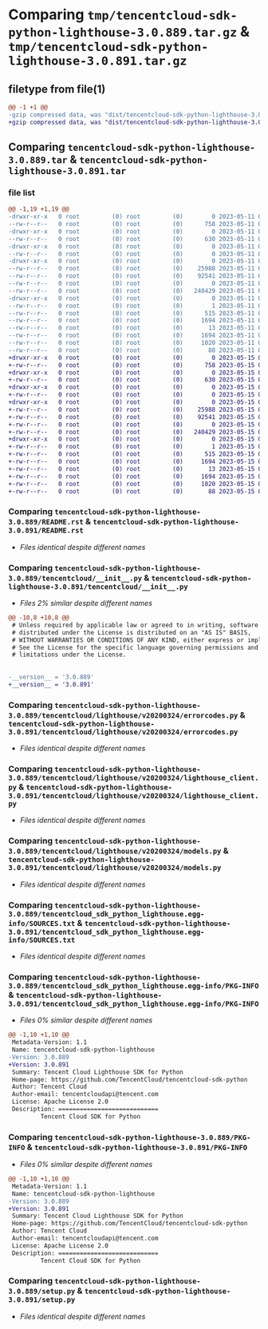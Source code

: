 # Comparing `tmp/tencentcloud-sdk-python-lighthouse-3.0.889.tar.gz` & `tmp/tencentcloud-sdk-python-lighthouse-3.0.891.tar.gz`

## filetype from file(1)

```diff
@@ -1 +1 @@
-gzip compressed data, was "dist/tencentcloud-sdk-python-lighthouse-3.0.889.tar", last modified: Thu May 11 02:55:50 2023, max compression
+gzip compressed data, was "dist/tencentcloud-sdk-python-lighthouse-3.0.891.tar", last modified: Mon May 15 03:49:21 2023, max compression
```

## Comparing `tencentcloud-sdk-python-lighthouse-3.0.889.tar` & `tencentcloud-sdk-python-lighthouse-3.0.891.tar`

### file list

```diff
@@ -1,19 +1,19 @@
-drwxr-xr-x   0 root         (0) root         (0)        0 2023-05-11 02:55:50.000000 tencentcloud-sdk-python-lighthouse-3.0.889/
--rw-r--r--   0 root         (0) root         (0)      758 2023-05-11 02:55:50.000000 tencentcloud-sdk-python-lighthouse-3.0.889/README.rst
-drwxr-xr-x   0 root         (0) root         (0)        0 2023-05-11 02:55:50.000000 tencentcloud-sdk-python-lighthouse-3.0.889/tencentcloud/
--rw-r--r--   0 root         (0) root         (0)      630 2023-05-11 02:55:50.000000 tencentcloud-sdk-python-lighthouse-3.0.889/tencentcloud/__init__.py
-drwxr-xr-x   0 root         (0) root         (0)        0 2023-05-11 02:55:50.000000 tencentcloud-sdk-python-lighthouse-3.0.889/tencentcloud/lighthouse/
--rw-r--r--   0 root         (0) root         (0)        0 2023-05-11 02:55:50.000000 tencentcloud-sdk-python-lighthouse-3.0.889/tencentcloud/lighthouse/__init__.py
-drwxr-xr-x   0 root         (0) root         (0)        0 2023-05-11 02:55:50.000000 tencentcloud-sdk-python-lighthouse-3.0.889/tencentcloud/lighthouse/v20200324/
--rw-r--r--   0 root         (0) root         (0)    25988 2023-05-11 02:55:50.000000 tencentcloud-sdk-python-lighthouse-3.0.889/tencentcloud/lighthouse/v20200324/errorcodes.py
--rw-r--r--   0 root         (0) root         (0)    92541 2023-05-11 02:55:50.000000 tencentcloud-sdk-python-lighthouse-3.0.889/tencentcloud/lighthouse/v20200324/lighthouse_client.py
--rw-r--r--   0 root         (0) root         (0)        0 2023-05-11 02:55:50.000000 tencentcloud-sdk-python-lighthouse-3.0.889/tencentcloud/lighthouse/v20200324/__init__.py
--rw-r--r--   0 root         (0) root         (0)   240429 2023-05-11 02:55:50.000000 tencentcloud-sdk-python-lighthouse-3.0.889/tencentcloud/lighthouse/v20200324/models.py
-drwxr-xr-x   0 root         (0) root         (0)        0 2023-05-11 02:55:50.000000 tencentcloud-sdk-python-lighthouse-3.0.889/tencentcloud_sdk_python_lighthouse.egg-info/
--rw-r--r--   0 root         (0) root         (0)        1 2023-05-11 02:55:50.000000 tencentcloud-sdk-python-lighthouse-3.0.889/tencentcloud_sdk_python_lighthouse.egg-info/dependency_links.txt
--rw-r--r--   0 root         (0) root         (0)      515 2023-05-11 02:55:50.000000 tencentcloud-sdk-python-lighthouse-3.0.889/tencentcloud_sdk_python_lighthouse.egg-info/SOURCES.txt
--rw-r--r--   0 root         (0) root         (0)     1694 2023-05-11 02:55:50.000000 tencentcloud-sdk-python-lighthouse-3.0.889/tencentcloud_sdk_python_lighthouse.egg-info/PKG-INFO
--rw-r--r--   0 root         (0) root         (0)       13 2023-05-11 02:55:50.000000 tencentcloud-sdk-python-lighthouse-3.0.889/tencentcloud_sdk_python_lighthouse.egg-info/top_level.txt
--rw-r--r--   0 root         (0) root         (0)     1694 2023-05-11 02:55:50.000000 tencentcloud-sdk-python-lighthouse-3.0.889/PKG-INFO
--rw-r--r--   0 root         (0) root         (0)     1020 2023-05-11 02:55:50.000000 tencentcloud-sdk-python-lighthouse-3.0.889/setup.py
--rw-r--r--   0 root         (0) root         (0)       88 2023-05-11 02:55:50.000000 tencentcloud-sdk-python-lighthouse-3.0.889/setup.cfg
+drwxr-xr-x   0 root         (0) root         (0)        0 2023-05-15 03:49:21.000000 tencentcloud-sdk-python-lighthouse-3.0.891/
+-rw-r--r--   0 root         (0) root         (0)      758 2023-05-15 03:49:20.000000 tencentcloud-sdk-python-lighthouse-3.0.891/README.rst
+drwxr-xr-x   0 root         (0) root         (0)        0 2023-05-15 03:49:21.000000 tencentcloud-sdk-python-lighthouse-3.0.891/tencentcloud/
+-rw-r--r--   0 root         (0) root         (0)      630 2023-05-15 03:49:20.000000 tencentcloud-sdk-python-lighthouse-3.0.891/tencentcloud/__init__.py
+drwxr-xr-x   0 root         (0) root         (0)        0 2023-05-15 03:49:21.000000 tencentcloud-sdk-python-lighthouse-3.0.891/tencentcloud/lighthouse/
+-rw-r--r--   0 root         (0) root         (0)        0 2023-05-15 03:49:20.000000 tencentcloud-sdk-python-lighthouse-3.0.891/tencentcloud/lighthouse/__init__.py
+drwxr-xr-x   0 root         (0) root         (0)        0 2023-05-15 03:49:21.000000 tencentcloud-sdk-python-lighthouse-3.0.891/tencentcloud/lighthouse/v20200324/
+-rw-r--r--   0 root         (0) root         (0)    25988 2023-05-15 03:49:20.000000 tencentcloud-sdk-python-lighthouse-3.0.891/tencentcloud/lighthouse/v20200324/errorcodes.py
+-rw-r--r--   0 root         (0) root         (0)    92541 2023-05-15 03:49:20.000000 tencentcloud-sdk-python-lighthouse-3.0.891/tencentcloud/lighthouse/v20200324/lighthouse_client.py
+-rw-r--r--   0 root         (0) root         (0)        0 2023-05-15 03:49:20.000000 tencentcloud-sdk-python-lighthouse-3.0.891/tencentcloud/lighthouse/v20200324/__init__.py
+-rw-r--r--   0 root         (0) root         (0)   240429 2023-05-15 03:49:20.000000 tencentcloud-sdk-python-lighthouse-3.0.891/tencentcloud/lighthouse/v20200324/models.py
+drwxr-xr-x   0 root         (0) root         (0)        0 2023-05-15 03:49:21.000000 tencentcloud-sdk-python-lighthouse-3.0.891/tencentcloud_sdk_python_lighthouse.egg-info/
+-rw-r--r--   0 root         (0) root         (0)        1 2023-05-15 03:49:21.000000 tencentcloud-sdk-python-lighthouse-3.0.891/tencentcloud_sdk_python_lighthouse.egg-info/dependency_links.txt
+-rw-r--r--   0 root         (0) root         (0)      515 2023-05-15 03:49:21.000000 tencentcloud-sdk-python-lighthouse-3.0.891/tencentcloud_sdk_python_lighthouse.egg-info/SOURCES.txt
+-rw-r--r--   0 root         (0) root         (0)     1694 2023-05-15 03:49:21.000000 tencentcloud-sdk-python-lighthouse-3.0.891/tencentcloud_sdk_python_lighthouse.egg-info/PKG-INFO
+-rw-r--r--   0 root         (0) root         (0)       13 2023-05-15 03:49:21.000000 tencentcloud-sdk-python-lighthouse-3.0.891/tencentcloud_sdk_python_lighthouse.egg-info/top_level.txt
+-rw-r--r--   0 root         (0) root         (0)     1694 2023-05-15 03:49:21.000000 tencentcloud-sdk-python-lighthouse-3.0.891/PKG-INFO
+-rw-r--r--   0 root         (0) root         (0)     1020 2023-05-15 03:49:20.000000 tencentcloud-sdk-python-lighthouse-3.0.891/setup.py
+-rw-r--r--   0 root         (0) root         (0)       88 2023-05-15 03:49:21.000000 tencentcloud-sdk-python-lighthouse-3.0.891/setup.cfg
```

### Comparing `tencentcloud-sdk-python-lighthouse-3.0.889/README.rst` & `tencentcloud-sdk-python-lighthouse-3.0.891/README.rst`

 * *Files identical despite different names*

### Comparing `tencentcloud-sdk-python-lighthouse-3.0.889/tencentcloud/__init__.py` & `tencentcloud-sdk-python-lighthouse-3.0.891/tencentcloud/__init__.py`

 * *Files 2% similar despite different names*

```diff
@@ -10,8 +10,8 @@
 # Unless required by applicable law or agreed to in writing, software
 # distributed under the License is distributed on an "AS IS" BASIS,
 # WITHOUT WARRANTIES OR CONDITIONS OF ANY KIND, either express or implied.
 # See the License for the specific language governing permissions and
 # limitations under the License.
 
 
-__version__ = '3.0.889'
+__version__ = '3.0.891'
```

### Comparing `tencentcloud-sdk-python-lighthouse-3.0.889/tencentcloud/lighthouse/v20200324/errorcodes.py` & `tencentcloud-sdk-python-lighthouse-3.0.891/tencentcloud/lighthouse/v20200324/errorcodes.py`

 * *Files identical despite different names*

### Comparing `tencentcloud-sdk-python-lighthouse-3.0.889/tencentcloud/lighthouse/v20200324/lighthouse_client.py` & `tencentcloud-sdk-python-lighthouse-3.0.891/tencentcloud/lighthouse/v20200324/lighthouse_client.py`

 * *Files identical despite different names*

### Comparing `tencentcloud-sdk-python-lighthouse-3.0.889/tencentcloud/lighthouse/v20200324/models.py` & `tencentcloud-sdk-python-lighthouse-3.0.891/tencentcloud/lighthouse/v20200324/models.py`

 * *Files identical despite different names*

### Comparing `tencentcloud-sdk-python-lighthouse-3.0.889/tencentcloud_sdk_python_lighthouse.egg-info/SOURCES.txt` & `tencentcloud-sdk-python-lighthouse-3.0.891/tencentcloud_sdk_python_lighthouse.egg-info/SOURCES.txt`

 * *Files identical despite different names*

### Comparing `tencentcloud-sdk-python-lighthouse-3.0.889/tencentcloud_sdk_python_lighthouse.egg-info/PKG-INFO` & `tencentcloud-sdk-python-lighthouse-3.0.891/tencentcloud_sdk_python_lighthouse.egg-info/PKG-INFO`

 * *Files 0% similar despite different names*

```diff
@@ -1,10 +1,10 @@
 Metadata-Version: 1.1
 Name: tencentcloud-sdk-python-lighthouse
-Version: 3.0.889
+Version: 3.0.891
 Summary: Tencent Cloud Lighthouse SDK for Python
 Home-page: https://github.com/TencentCloud/tencentcloud-sdk-python
 Author: Tencent Cloud
 Author-email: tencentcloudapi@tencent.com
 License: Apache License 2.0
 Description: ============================
         Tencent Cloud SDK for Python
```

### Comparing `tencentcloud-sdk-python-lighthouse-3.0.889/PKG-INFO` & `tencentcloud-sdk-python-lighthouse-3.0.891/PKG-INFO`

 * *Files 0% similar despite different names*

```diff
@@ -1,10 +1,10 @@
 Metadata-Version: 1.1
 Name: tencentcloud-sdk-python-lighthouse
-Version: 3.0.889
+Version: 3.0.891
 Summary: Tencent Cloud Lighthouse SDK for Python
 Home-page: https://github.com/TencentCloud/tencentcloud-sdk-python
 Author: Tencent Cloud
 Author-email: tencentcloudapi@tencent.com
 License: Apache License 2.0
 Description: ============================
         Tencent Cloud SDK for Python
```

### Comparing `tencentcloud-sdk-python-lighthouse-3.0.889/setup.py` & `tencentcloud-sdk-python-lighthouse-3.0.891/setup.py`

 * *Files identical despite different names*

